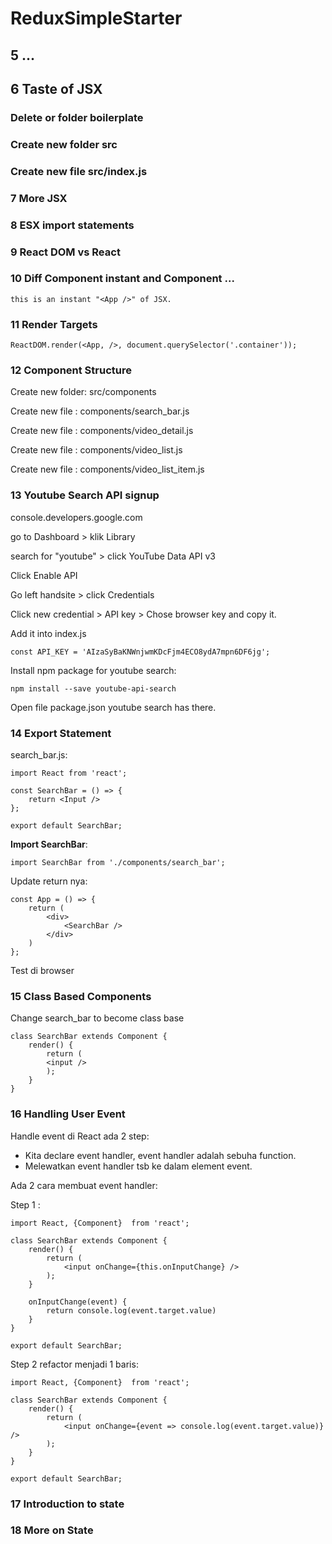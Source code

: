 # ReduxSimpleStarter

## 5 ... 

## 6 Taste of JSX

### Delete or folder boilerplate

### Create new folder src

### Create new file src/index.js

### 7 More JSX

### 8 ESX import statements

### 9 React DOM vs React

### 10 Diff Component instant and Component ...

    this is an instant "<App />" of JSX.

### 11 Render Targets

    ReactDOM.render(<App, />, document.querySelector('.container'));

### 12 Component Structure

Create new folder: src/components

Create new file : components/search_bar.js

Create new file : components/video_detail.js    

Create new file : components/video_list.js    

Create new file : components/video_list_item.js

### 13 Youtube Search API signup

console.developers.google.com

go to Dashboard > klik Library

search for "youtube" > click YouTube Data API v3

Click Enable API

Go left handsite > click Credentials

Click new credential > API key > Chose browser key and copy it.

Add it into index.js

    const API_KEY = 'AIzaSyBaKNWnjwmKDcFjm4ECO8ydA7mpn6DF6jg';

Install npm package for youtube search:

    npm install --save youtube-api-search    

Open file package.json youtube search has there.

### 14 Export Statement

search_bar.js:

    import React from 'react';

    const SearchBar = () => {
        return <Input />
    };

    export default SearchBar;

**Import SearchBar**:

    import SearchBar from './components/search_bar';

Update return nya:

    const App = () => {
        return (
            <div>
                <SearchBar />
            </div>
        )
    };

Test di browser        

### 15 Class Based Components

Change search_bar to become class base 

    class SearchBar extends Component {
        render() {
            return (
            <input />
            );
        }
    }

### 16 Handling User Event

Handle event di React ada 2 step:

* Kita declare event handler, event handler adalah sebuha function.
* Melewatkan event handler tsb ke dalam element event.

Ada 2 cara membuat event handler:

Step 1 :

    import React, {Component}  from 'react';

    class SearchBar extends Component {
        render() {
            return (
                <input onChange={this.onInputChange} />
            );
        }

        onInputChange(event) {
            return console.log(event.target.value)
        }
    }

    export default SearchBar;

Step 2 refactor menjadi 1 baris:

    import React, {Component}  from 'react';

    class SearchBar extends Component {
        render() {
            return (
                <input onChange={event => console.log(event.target.value)} />
            );
        }
    }

    export default SearchBar;         

### 17 Introduction to state

### 18 More on State       